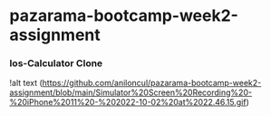 # pazarama-bootcamp-week2-assignment

### Ios-Calculator Clone
!alt text (https://github.com/aniloncul/pazarama-bootcamp-week2-assignment/blob/main/Simulator%20Screen%20Recording%20-%20iPhone%2011%20-%202022-10-02%20at%2022.46.15.gif) 

